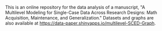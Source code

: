 This is an online repository for the data analysis of a manuscript, "A Multilevel Modeling for Single-Case Data Across Research Designs: Math Acquisition, Maintenance, and Generalization." Datasets and graphs are also available at https://data-paper.shinyapps.io/multilevel-SCED-Graph.
